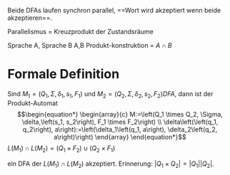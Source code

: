 Beide DFAs laufen synchron parallel, ==Wort wird akzeptiert wenn beide akzeptieren==.

Parallelismus = Kreuzprodukt der Zustandsräume


Sprache A, Sprache B
A,B Produkt-konstruktion = $A \cap B$



# Formale Definition
Sind $M_1=\left(Q_1, \Sigma, \delta_1, s_1, F_1\right)$ und $M_2=\left(Q_2, \Sigma, \delta_2, s_2, F_2\right) D F A$, dann ist der Produkt-Automat
$$\begin{equation*}
\begin{array}{c}
M:=\left(Q_1 \times Q_2, \Sigma, \delta,\left(s_1, s_2\right), F_1 \times F_2\right) \\
\delta\left(\left(q_1, q_2\right), a\right):=\left(\delta_1\left(q_1, a\right), \delta_2\left(q_2, a\right)\right)
\end{array}
\end{equation*}$$
$L\left(M_1\right) \cap L\left(M_2\right)= (Q_1 \times F_{2} )\cup (Q_2 \times F_{1} )$


ein DFA der $L\left(M_1\right) \cap L\left(M_2\right)$ akzeptiert.
Erinnerung: $\left|Q_1 \times Q_2\right|=\left|Q_1\right|\left|Q_2\right|$.

